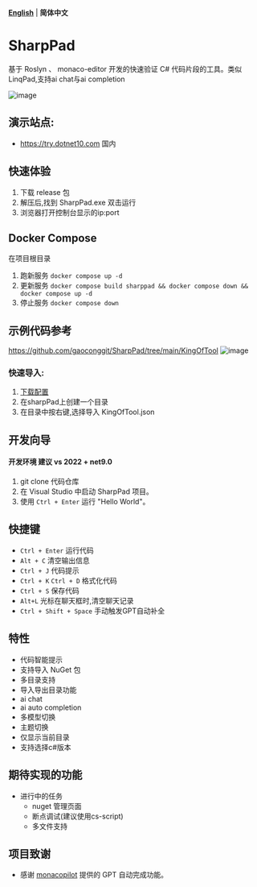 **[English](README_EN.md)** | **简体中文**

# SharpPad
基于 Roslyn 、 monaco-editor 开发的快速验证 C# 代码片段的工具。类似 LinqPad,支持ai chat与ai completion

![image](https://github.com/user-attachments/assets/019f4b60-4d17-4629-aca1-1cddac5b15e1)

## 演示站点:

 - https://try.dotnet10.com  国内

## 快速体验
1. 下载 release 包
2. 解压后,找到 SharpPad.exe 双击运行
3. 浏览器打开控制台显示的ip:port

## Docker Compose
  在项目根目录
   1. 跑新服务 `docker compose up -d`
   2. 更新服务 `docker compose build sharppad && docker compose down && docker compose up -d `
   3. 停止服务 `docker compose down`
   

## 示例代码参考
  https://github.com/gaoconggit/SharpPad/tree/main/KingOfTool
 ![image](https://github.com/user-attachments/assets/6df73f74-5f14-4f98-8842-3828b35e4580)
 ### 快速导入:
   1. [下载配置](https://github.com/gaoconggit/SharpPad/blob/main/KingOfTool/KingOfTool.json)
   2. 在sharpPad上创建一个目录
   3. 在目录中按右键,选择导入 KingOfTool.json
   
## 开发向导
 #### 开发环境 建议 vs 2022 + net9.0
1. git clone 代码仓库
2. 在 Visual Studio 中启动 SharpPad 项目。
3. 使用 `Ctrl + Enter` 运行 "Hello World"。

## 快捷键

- `Ctrl + Enter` 运行代码
- `Alt + C` 清空输出信息
- `Ctrl + J` 代码提示
- `Ctrl + K` `Ctrl + D` 格式化代码
- `Ctrl + S` 保存代码
- `Alt+L` 光标在聊天框时,清空聊天记录
- `Ctrl + Shift + Space` 手动触发GPT自动补全

## 特性

- 代码智能提示
- 支持导入 NuGet 包
- 多目录支持
- 导入导出目录功能
- ai chat
- ai auto completion
- 多模型切换
- 主题切换
- 仅显示当前目录
- 支持选择c#版本

## 期待实现的功能

- 进行中的任务
  - nuget 管理页面
  - 断点调试(建议使用cs-script)
  - 多文件支持
  

## 项目致谢

 - 感谢 [monacopilot](https://github.com/arshad-yaseen/monacopilot) 提供的 GPT 自动完成功能。

